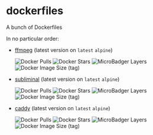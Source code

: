 # dockerfiles
A bunch of Dockerfiles

In no particular order:

- [ffmpeg](https://hub.docker.com/repository/docker/maxcanna/ffmpeg) (latest version on `latest` `alpine`)
    
    ![Docker Pulls](https://img.shields.io/docker/pulls/maxcanna/ffmpeg) ![Docker Stars](https://img.shields.io/docker/stars/maxcanna/ffmpeg) ![MicroBadger Layers](https://img.shields.io/microbadger/layers/maxcanna/ffmpeg) ![Docker Image Size (tag)](https://img.shields.io/docker/image-size/maxcanna/ffmpeg/latest)

- [subliminal](https://hub.docker.com/repository/docker/maxcanna/subliminal) (latest version on `latest` `alpine`)

    ![Docker Pulls](https://img.shields.io/docker/pulls/maxcanna/subliminal) ![Docker Stars](https://img.shields.io/docker/stars/maxcanna/subliminal) ![MicroBadger Layers](https://img.shields.io/microbadger/layers/maxcanna/subliminal) ![Docker Image Size (tag)](https://img.shields.io/docker/image-size/maxcanna/subliminal/latest)

- [caddy](https://hub.docker.com/repository/docker/maxcanna/caddy) (latest version on `latest` `alpine`)

    ![Docker Pulls](https://img.shields.io/docker/pulls/maxcanna/caddy) ![Docker Stars](https://img.shields.io/docker/stars/maxcanna/caddy) ![MicroBadger Layers](https://img.shields.io/microbadger/layers/maxcanna/caddy) ![Docker Image Size (tag)](https://img.shields.io/docker/image-size/maxcanna/caddy/latest)
 
